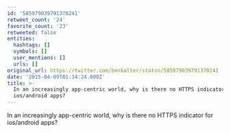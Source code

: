 ```yaml
---
id: '585979039791370241'
retweet_count: '24'
favorite_count: '23'
retweeted: false
entities:
  hashtags: []
  symbols: []
  user_mentions: []
  urls: []
original_url: https://twitter.com/benbalter/status/585979039791370241
date: '2015-04-09T01:34:24.000Z'
title: >-
  In an increasingly app-centric world, why is there no HTTPS indicator for
  ios/android apps?
---
```


In an increasingly app-centric world, why is there no HTTPS indicator for ios/android apps?